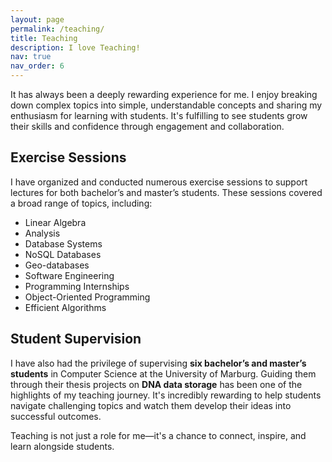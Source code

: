 ```yaml
---
layout: page
permalink: /teaching/
title: Teaching
description: I love Teaching!
nav: true
nav_order: 6
---
```


It has always been a deeply rewarding experience for me. I enjoy breaking down complex topics into simple, understandable concepts and sharing my enthusiasm for learning with students. It's fulfilling to see students grow their skills and confidence through engagement and collaboration.

## Exercise Sessions

I have organized and conducted numerous exercise sessions to support lectures for both bachelor’s and master’s students. These sessions covered a broad range of topics, including:

- Linear Algebra
- Analysis
- Database Systems
- NoSQL Databases
- Geo-databases
- Software Engineering
- Programming Internships
- Object-Oriented Programming
- Efficient Algorithms

## Student Supervision

I have also had the privilege of supervising **six bachelor’s and master’s students** in Computer Science at the University of Marburg. Guiding them through their thesis projects on **DNA data storage** has been one of the highlights of my teaching journey. It's incredibly rewarding to help students navigate challenging topics and watch them develop their ideas into successful outcomes.

Teaching is not just a role for me—it's a chance to connect, inspire, and learn alongside students.


